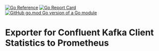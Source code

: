 [![Go Reference](https://pkg.go.dev/badge/github.com/abergmeier/kafka_stats_exporter.svg)](https://pkg.go.dev/github.com/abergmeier/kafka_stats_exporter)
[![Go Report Card](https://goreportcard.com/badge/github.com/abergmeier/kafka_stats_exporter)](https://goreportcard.com/report/github.com/abergmeier/kafka_stats_exporter)
[![GitHub go.mod Go version of a Go module](https://img.shields.io/github/go-mod/go-version/abergmeier/kafka_stats_exporter.svg)](https://github.com/abergmeier/kafka_stats_exporter)


# Exporter for Confluent Kafka Client Statistics to Prometheus
